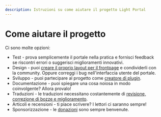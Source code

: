 ```yaml
---
description: Istruzioni su come aiutare il progetto Light Portal
---
```


# Come aiutare il progetto

Ci sono molte opzioni:

- Test - prova semplicemente il portale nella pratica e fornisci feedback se riscontri errori o suggerisci miglioramenti innovativi.
- Design - puoi [creare il proprio layout per il frontpage](./create-layout.md) e condividerli con la community. Oppure correggi i bug nell'interfaccia utente del portale.
- Sviluppo - puoi partecipare al progetto come [creatore di plugin](../plugins/create-new.md).
- Documentazione - puoi spiegare una cosa noiosa in modo coinvolgente? Allora provalo!
- Traduzioni - le traduzioni necessitano costantemente di [revisione, correzione di bozze e miglioramento](https://crowdin.com/project/light-portal).
- Articoli e recensioni - ti piace scrivere? I lettori ci saranno sempre!
- Sponsorizzazione - le [donazioni](https://www.buymeacoffee.com/bugo) sono sempre benvenute.
